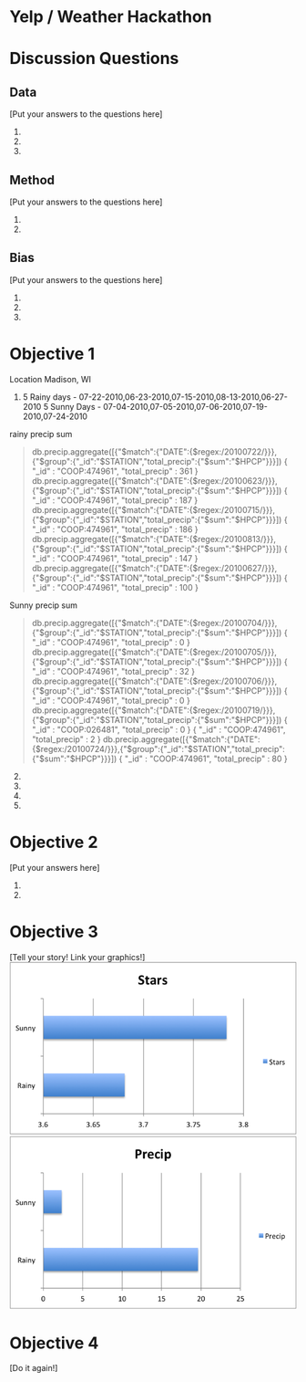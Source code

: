 # Yelp / Weather Hackathon

# Discussion Questions

## Data

[Put your answers to the questions here]

1.
2.
3.

## Method

[Put your answers to the questions here]

1.
2.

## Bias

[Put your answers to the questions here]

1.
2.
3.

# Objective 1
Location Madison, WI
1. 	5 Rainy days - 07-22-2010,06-23-2010,07-15-2010,08-13-2010,06-27-2010 	5 Sunny Days - 07-04-2010,07-05-2010,07-06-2010,07-19-2010,07-24-2010

rainy precip sum
> db.precip.aggregate([{"$match":{"DATE":{$regex:/20100722/}}},{"$group":{"_id":"$STATION","total_precip":{"$sum":"$HPCP"}}}])
{ "_id" : "COOP:474961", "total_precip" : 361 }
> db.precip.aggregate([{"$match":{"DATE":{$regex:/20100623/}}},{"$group":{"_id":"$STATION","total_precip":{"$sum":"$HPCP"}}}])
{ "_id" : "COOP:474961", "total_precip" : 187 }
> db.precip.aggregate([{"$match":{"DATE":{$regex:/20100715/}}},{"$group":{"_id":"$STATION","total_precip":{"$sum":"$HPCP"}}}])
{ "_id" : "COOP:474961", "total_precip" : 186 }
> db.precip.aggregate([{"$match":{"DATE":{$regex:/20100813/}}},{"$group":{"_id":"$STATION","total_precip":{"$sum":"$HPCP"}}}])
{ "_id" : "COOP:474961", "total_precip" : 147 }
> db.precip.aggregate([{"$match":{"DATE":{$regex:/20100627/}}},{"$group":{"_id":"$STATION","total_precip":{"$sum":"$HPCP"}}}])
{ "_id" : "COOP:474961", "total_precip" : 100 }

Sunny precip sum
> db.precip.aggregate([{"$match":{"DATE":{$regex:/20100704/}}},{"$group":{"_id":"$STATION","total_precip":{"$sum":"$HPCP"}}}])
{ "_id" : "COOP:474961", "total_precip" : 0 }
> db.precip.aggregate([{"$match":{"DATE":{$regex:/20100705/}}},{"$group":{"_id":"$STATION","total_precip":{"$sum":"$HPCP"}}}])
{ "_id" : "COOP:474961", "total_precip" : 32 }
> db.precip.aggregate([{"$match":{"DATE":{$regex:/20100706/}}},{"$group":{"_id":"$STATION","total_precip":{"$sum":"$HPCP"}}}])
{ "_id" : "COOP:474961", "total_precip" : 0 }
> db.precip.aggregate([{"$match":{"DATE":{$regex:/20100719/}}},{"$group":{"_id":"$STATION","total_precip":{"$sum":"$HPCP"}}}])
{ "_id" : "COOP:026481", "total_precip" : 0 }
{ "_id" : "COOP:474961", "total_precip" : 2 }
> db.precip.aggregate([{"$match":{"DATE":{$regex:/20100724/}}},{"$group":{"_id":"$STATION","total_precip":{"$sum":"$HPCP"}}}])
{ "_id" : "COOP:474961", "total_precip" : 80 }

2.  
3.
4.
5.

# Objective 2
[Put your answers here]

1.
2.


# Objective 3

[Tell your story!  Link your graphics!]
![screenshot](stars.png)
![screenshot](precip.png)

# Objective 4

[Do it again!]


